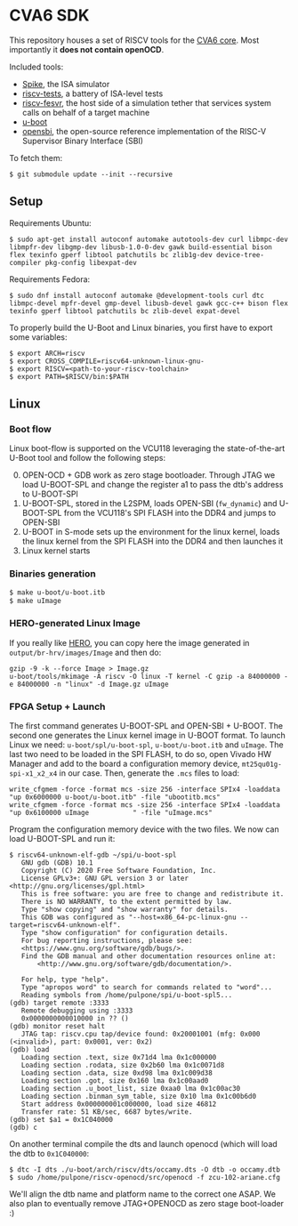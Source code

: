 # CVA6 SDK

This repository houses a set of RISCV tools for the [CVA6 core](https://github.com/openhwgroup/cva6). Most importantly it **does not contain openOCD**.

Included tools:
* [Spike](https://github.com/riscv/riscv-isa-sim/), the ISA simulator
* [riscv-tests](https://github.com/riscv/riscv-tests/), a battery of ISA-level tests
* [riscv-fesvr](https://github.com/riscv/riscv-fesvr/), the host side of a simulation tether that services system calls on behalf of a target machine
* [u-boot](https://github.com/AlSaqr-platform/u-boot/)
* [opensbi](https://github.com/riscv/opensbi/), the open-source reference implementation of the RISC-V Supervisor Binary Interface (SBI)

To fetch them:
```console
$ git submodule update --init --recursive
```

## Setup

Requirements Ubuntu:
```console
$ sudo apt-get install autoconf automake autotools-dev curl libmpc-dev libmpfr-dev libgmp-dev libusb-1.0-0-dev gawk build-essential bison flex texinfo gperf libtool patchutils bc zlib1g-dev device-tree-compiler pkg-config libexpat-dev
```

Requirements Fedora:
```console
$ sudo dnf install autoconf automake @development-tools curl dtc libmpc-devel mpfr-devel gmp-devel libusb-devel gawk gcc-c++ bison flex texinfo gperf libtool patchutils bc zlib-devel expat-devel
```

To properly build the U-Boot and Linux binaries, you first have to export some variables:
```console
$ export ARCH=riscv
$ export CROSS_COMPILE=riscv64-unknown-linux-gnu-
$ export RISCV=<path-to-your-riscv-toolchain>
$ export PATH=$RISCV/bin:$PATH
````

## Linux

### Boot flow
Linux boot-flow is supported on the VCU118 leveraging the state-of-the-art U-Boot tool and follow the following steps:

0. OPEN-OCD + GDB work as zero stage bootloader. Through JTAG we load U-BOOT-SPL and change the register a1 to pass the dtb's address to U-BOOT-SPl
1. U-BOOT-SPL, stored in the L2SPM, loads OPEN-SBI (`fw_dynamic`) and U-BOOT-SPL from the VCU118's SPI FLASH into the DDR4 and jumps to OPEN-SBI
2. U-BOOT in S-mode sets up the environment for the linux kernel, loads the linux kernel from the SPI FLASH into the DDR4 and then launches it
3. Linux kernel starts

### Binaries generation

```bash
$ make u-boot/u-boot.itb 
$ make uImage
```

### HERO-generated Linux Image

If you really like [HERO](https://github.com/yvantor/hero/tree/alsaqr), you can copy here the image generated in `output/br-hrv/images/Image` and then do:

```
gzip -9 -k --force Image > Image.gz 
u-boot/tools/mkimage -A riscv -O linux -T kernel -C gzip -a 84000000 -e 84000000 -n "linux" -d Image.gz uImage
````

### FPGA Setup + Launch

The first command generates U-BOOT-SPL and OPEN-SBI + U-BOOT. The second one generates the Linux kernel image in U-BOOT format. To launch Linux we need: `u-boot/spl/u-boot-spl`, `u-boot/u-boot.itb` and `uImage`.
The last two need to be loaded in the SPI FLASH, to do so, open Vivado HW Manager and add to the board a configuration memory device, `mt25qu01g-spi-x1_x2_x4` in our case. Then, generate the `.mcs` files to load:

```
write_cfgmem -force -format mcs -size 256 -interface SPIx4 -loaddata "up 0x6000000 u-boot/u-boot.itb" -file "ubootitb.mcs"
write_cfgmem -force -format mcs -size 256 -interface SPIx4 -loaddata "up 0x6100000 uImage           " -file "uImage.mcs"
```

Program the configuration memory device with the two files. We now can load U-BOOT-SPL and run it:

```
$ riscv64-unknown-elf-gdb ~/spi/u-boot-spl
   GNU gdb (GDB) 10.1
   Copyright (C) 2020 Free Software Foundation, Inc.
   License GPLv3+: GNU GPL version 3 or later <http://gnu.org/licenses/gpl.html>
   This is free software: you are free to change and redistribute it.
   There is NO WARRANTY, to the extent permitted by law.
   Type "show copying" and "show warranty" for details.
   This GDB was configured as "--host=x86_64-pc-linux-gnu --target=riscv64-unknown-elf".
   Type "show configuration" for configuration details.
   For bug reporting instructions, please see:
   <https://www.gnu.org/software/gdb/bugs/>.
   Find the GDB manual and other documentation resources online at:
       <http://www.gnu.org/software/gdb/documentation/>.
   
   For help, type "help".
   Type "apropos word" to search for commands related to "word"...
   Reading symbols from /home/pulpone/spi/u-boot-spl5...
(gdb) target remote :3333
   Remote debugging using :3333
   0x0000000000010000 in ?? ()
(gdb) monitor reset halt
   JTAG tap: riscv.cpu tap/device found: 0x20001001 (mfg: 0x000 (<invalid>), part: 0x0001, ver: 0x2)
(gdb) load
   Loading section .text, size 0x71d4 lma 0x1c000000
   Loading section .rodata, size 0x2b60 lma 0x1c0071d8
   Loading section .data, size 0xd98 lma 0x1c009d38
   Loading section .got, size 0x160 lma 0x1c00aad0
   Loading section .u_boot_list, size 0xaa0 lma 0x1c00ac30
   Loading section .binman_sym_table, size 0x10 lma 0x1c00b6d0
   Start address 0x000000001c000000, load size 46812
   Transfer rate: 51 KB/sec, 6687 bytes/write.
(gdb) set $a1 = 0x1C040000
(gdb) c
```

On another terminal compile the dts and launch openocd (which will load the dtb to `0x1C040000`:
```console
$ dtc -I dts ./u-boot/arch/riscv/dts/occamy.dts -O dtb -o occamy.dtb
$ sudo /home/pulpone/riscv-openocd/src/openocd -f zcu-102-ariane.cfg
```

We'll align the dtb name and platform name to the correct one ASAP. We also plan to eventually remove JTAG+OPENOCD as zero stage boot-loader :)
